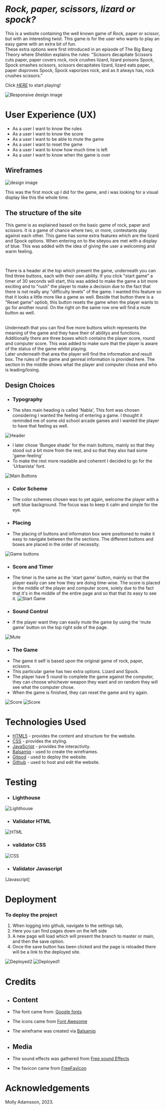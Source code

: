 # *Rock, paper, scissors, lizard or spock?*

This is a website containing the well known game of Rock, paper or scissor, but with an interesting twist. This game is for the user who wants to play an easy game with an extra bit of fun. 
<br>
These extra options were first introduced in an episode of The Big Bang Theory where Sheldon explains the rules: "Scissors decapitate Scissors cuts paper, paper covers rock, rock crushes lizard, lizard poisons Spock, Spock smashes scissors, scissors decapitates lizard, lizard eats paper, paper disproves Spock, Spock vaporizes rock, and as it always has, rock crushes scissors."

Click [*HERE*](https://mollyadamsson.github.io/Rock-Paper-Scissors-Lizard-and-Spock-Game/) to start playing!

![Responsive design image](readme.images/final.look.png/)

# User Experience (UX)

* As a user I want to know the rules
* As a user I want to know the score
* As a user I want to be able to mute the game
* As a user I want to reset the game
* As a user I want to know how much time is left
* As a user I want to know when the game is over

## Wireframes 

![design image](readme.images/wireframe.png)

This was the first mock up I did for the game, and i was looking for a visual display like this the whole time.

## The structure of the site 

This game is as explained based on the basic game of rock, paper and scissors. It is a game of chance where two, or more, contestants play against each other. This game has some extra features which are the lizard and Spock options.
When entering on to the siteyou are met with a display of blue. This was added with the idea of giving the user a welcoming and warm feeling.

<br>

There is a header at the top which present the game, underneath you can find three buttons, each with their own ability. If you click "start game" a timer of 30 seconds will start, this was added to make the game a bit more exciting and to "rush" the player to make a decision due to the fact that there is not really any "difficulty levels" of the game. I wanted this feature so that it looks a little more like a game as well. Beside that button there is a "Reset game" optiob, this button resets the game when the player wants to go for another round. On the right on the same row one will find a mute button as well. 

<br>
Underneath that you can find five more buttons which represents the meaning of the game and they have their of abilitys and functions.
Additionally there are three boxes which contains the player score, round and computer score. This was added to make sure that the player is aware of the status of the game whilst playing.

<br>
Later underneath that area the player will find the information and result box. The rules of the game and genreal information is provided here. The section in the middle shows what the player and computer chose and who is leading/losing.

## Design Choices

* ### Typography
* The sites main heading is called 'Nabla', This font was chosen considering I wanted the feeling of entering a game. I thought it reminded me of some old school arcade games and I wanted the player to have that feeling as well.

![Header](readme.images/main-heading.png)

* I later chose 'Bungee shade' for the main buttons, mainly so that they stood out a bit more from the rest, and so that they also had some 'game-feeling'
* To make the rest more readable and coherent I decided to go for the 'Urbanista' font.

![Main Buttons](readme.images/mainbuttons.png)

* ### Color Scheme
* The color schemes chosen was to yet again, welcome the player with a soft blue background. The focus was to keep it calm and simple for the eye.

* ### Placing
* The placing of buttons and informaton box were positioned to make it easy to navigate between the the sections. The different buttons and boxes are placed in the order of necessity. 

![Game buttons](readme.images/gamescorebtn.png)

* ### Score and Timer
* The timer is the same as the 'start game' button, mainly so that the player easily can see how they are doing time-wise. The score is placed in the middle of the player and computer score, solely due to the fact that it's in the middle of the entire page and so that that its easy to see it. 
![Start Game]()

* ### Sound Control

* If the player want they can easily mute the game by using the 'mute game' button on the top right side of the page.

![Mute](readme.images/mute.png)

* ### The Game
* The game it self is based upon the original game of rock, paper, scissors.
* This particular game has two extra options. Lizard and Spock.
* The player have 5 round to complete the game against the computer, they can choose whichever weapon they want and on random they will see what the computer chose.
* When the game is finished, they can reset the game and try again.

![Score](readme.images/result.png)
![Score](readme.images/result2.png)

# Technologies Used
* [HTML5](https://html.spec.whatwg.org/) - provides the content and structure for the website.
* [CSS](https://www.w3.org/Style/CSS/Overview.en.html) - provides the styling.
* [JavaScript](https://developer.mozilla.org/en-US/docs/Web/JavaScript) - provides the interactivity.
* [Balsamiq](https://balsamiq.com/wireframes/) - used to create the wireframes.
* [Gitpod](https://www.gitpod.io/#get-started) - used to deploy the website.
* [Github](https://github.com/) - used to host and edit the website.

# Testing

* ### Lighthouse
![Lighthouse](readme.images/perfrormance.png)
* ### Validator HTML
![HTML](readme.images/checking.png)
* ### validator CSS
![CSS](readme.images/checking.png)
* ### Validator Javascript
[Javascript]
 
# Deployment

### **To deploy the project**
1. When logging into github, navigate to the settings tab,
2. Here you can find pages down on the left side
3. A new page will load which will present the branch to master or main, and then the save option.
4. Once the save button has been clicked and the page is reloaded there will be a link to the deployed site.

![Deployed2](readme.images/deploy2.png)
![Deployed1](readme.images/deploi1.png)

# Credits 
* ## Content

* The font came from: [Google fonts](https://fonts.google.com/about)
* The icons came from [Font Awesome](https://fontawesome.com/icons)
* The wireframe was created via [Balsamiq](https://balsamiq.cloud/srkzill/projects)

* ## Media
* The sound effects was gathered from [Free sound Effects](https://www.freesoundeffects.com)
* The favicon came from [FreeFavIcon](https://freefavicon.com/freefavicons/)

# Acknowledgements



Molly Adamsson, 2023.







